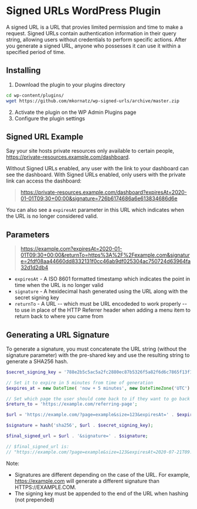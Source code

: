 # Signed URLs WordPress Plugin

A signed URL is a URL that provies limited permission and time to make a request. Signed URLs contain authentication information in their query string, allowing users without credentials to perform specific actions. After you generate a signed URL, anyone who possesses it can use it within a specified period of time.

## Installing

1. Download the plugin to your plugins directory
```bash
cd wp-content/plugins/
wget https://github.com/mkornatz/wp-signed-urls/archive/master.zip
```
2. Activate the plugin on the WP Admin Plugins page
3. Configure the plugin settings

## Signed URL Example

Say your site hosts private resources only available to certain people, https://private-resources.example.com/dashboard.

Without Signed URLs enabled, any user with the link to your dashboard can see the dashboard. With Signed URLs enabled, only users with the private link can access the dashboard:

 > https://private-resources.example.com/dashboard?expiresAt=2020-01-01T09:30+00:00&signature=726b6174686a6e613834686d6e

You can also see a `expiresAt` parameter in this URL which indicates when the URL is no longer considered valid.

## Parameters

> https://example.com?expiresAt=2020-01-01T09:30+00:00&returnTo=https%3A%2F%2Fexample.com&signature=2fdf08aa44660dd8332131f0cc46ab9df025304ac750724d63964fa32d1d2db4

- `expiresAt` - A ISO 8601 formatted timestamp which indicates the point in time when the URL is no longer valid
- `signature` - A hexidecimal hash generated using the URL along with the secret signing key
- `returnTo` - A URL -- which must be URL encodeded to work properly -- to use in place of the HTTP Referrer header when adding a menu item to return back to where you came from

## Generating a URL Signature

To generate a signature, you must concatenate the URL string (without the signature parameter) with the pre-shared key and use the resulting string to generate a SHA256 hash.

```php
$secret_signing_key = '788e2b5c5ac5a2fc2880ec87b5326f5a82f6d6c7865f13f12c5a7ffa0';

// Set it to expire in 5 minutes from time of generation
$expires_at = new DateTime( 'now + 5 minutes', new DateTimeZone('UTC') );

// Set which page the user should come back to if they want to go back from where they came
$return_to = 'https://example.com/referring-page';

$url = 'https://example.com/?page=example&size=123&expiresAt=' . $expires_at->format(DateTime::ATOM) . '&returnTo=' . rawurlencode($return_to);

$signature = hash('sha256', $url . $secret_signing_key);

$final_signed_url = $url . '&signature=' . $signature;

// $final_signed_url is:
// "https://example.com/?page=example&size=123&expiresAt=2020-07-21T09:30+00:00&returnTo=https%3A%2F%2Fexample.com%2Freferring-page&signature=cc17d97b51f09f3b38a598972b4b339d8a08059cde6b5fb81f2bef62f201d567"
```

Note:

- Signatures are different depending on the case of the URL. For example, https://example.com will generate a different signature than HTTPS://EXAMPLE.COM.
- The signing key must be appended to the end of the URL when hashing (not prepended)
